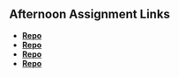 ## Afternoon Assignment Links

* **[Repo](https://github.com/tylermarcott/serverPracticeLab)**
* **[Repo](https://github.com/tylermarcott/planet_NODE)**
* **[Repo](https://github.com/tylermarcott/<ASSIGNMENT_REPO>)**
* **[Repo](https://github.com/tylermarcott/<ASSIGNMENT_REPO>)**
